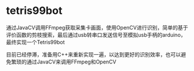 # tetris99bot
通过JavaCV调用FFmpeg获取采集卡画面，使用OpenCV进行识别，简单的基于评价函数的剪枝搜索，最后通过usb转串口发送信号至模拟usb手柄的arduino，最终实现一个Tetris99bot



目前已经停滞，准备用C++来重新实现一遍，以达到更好的识别效率，也可以避免繁琐的通过JavaCV来调用FFmpeg和OpenCV
